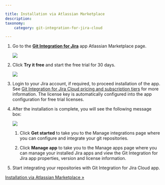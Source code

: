 ```yaml
---

title: Installation via Atlassian Marketplace
description:
taxonomy:
    category: git-integration-for-jira-cloud

---
```

1.  Go to the [**Git Integration for Jira**](https://marketplace.atlassian.com/apps/4984/git-integration-for-jira?tab=overview&hosting=cloud) [](https://marketplace.atlassian.com/plugins/com.xiplink.jira.git.jira_git_plugin)app Atlassian Marketplace page.

    ![](https://bigbrassband.atlassian.net/wiki/download/attachments/1923023030/gitcloud-new-installation-trial-buy(c).png?version=1&modificationDate=1630918527717&cacheVersion=1&api=v2)

2.  Click **Try it free** and start the free trial for 30 days.

    ![](https://bigbrassband.atlassian.net/wiki/download/attachments/1923023030/gitcloud-try-new-git-for-jira-cloud-app(c).png?version=1&modificationDate=1649991858199&cacheVersion=1&api=v2)
3.  Login to your Jira account, if required, to proceed installation of the app. See [Git Integration for Jira Cloud pricing and subscription tiers](https://marketplace.atlassian.com/apps/4984/git-integration-for-jira?hosting=cloud&tab=pricing) for more information. The license key is automatically configured into the app configuration for free trial licenses.

4.  After the installation is complete, you will see the following message box:

    ![](https://bigbrassband.atlassian.net/wiki/download/thumbnails/1923023030/gitcloud-installation-success-msg-balloon(c).png?version=1&modificationDate=1649991777354&cacheVersion=1&api=v2&width=375&height=136)
    1.  Click **Get started** to take you to the Manage integrations page where you can configure and integrate your git repositories.

    2.  Click **Manage app** to take you to the Manage apps page where you can manage your installed Jira apps and view the Git Integration for Jira app properties, version and license information.

5.  Start integrating your repositories with Git Integration for Jira Cloud app.


[Installation via Atlassian Marketplace »](/git-integration-for-jira-cloud/installation-via-atlassian-marketplace/)

